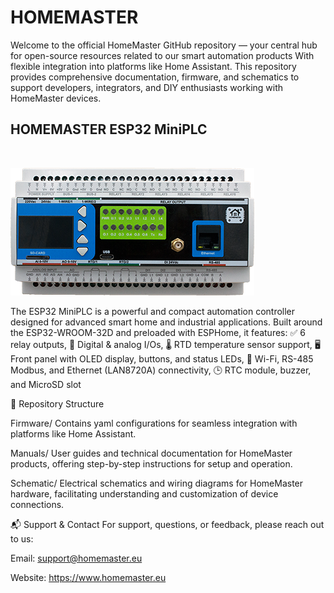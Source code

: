 # HOMEMASTER

Welcome to the official HomeMaster GitHub repository — your central hub for open-source resources related to our smart automation products With flexible integration into platforms like Home Assistant. This repository provides comprehensive documentation, firmware, and schematics to support developers, integrators, and DIY enthusiasts working with HomeMaster devices.

<h2><b>HOMEMASTER ESP32 MiniPLC</b></h2> <br>

![HomeMaster MiniPLC](https://github.com/isystemsautomation/HOMEMASTER/blob/main/MiniPLC/Images/MiniPLC2.png "HomeMaster MiniPLC")

The ESP32 MiniPLC is a powerful and compact automation controller designed for advanced smart home and industrial applications. Built around the ESP32-WROOM-32D and preloaded with ESPHome, it features: ✅ 6 relay outputs, 🔌 Digital & analog I/Os, 🌡 RTD temperature sensor support, 🖥 Front panel with OLED display, buttons, and status LEDs, 📶 Wi-Fi, RS-485 Modbus, and Ethernet (LAN8720A) connectivity, 🕒 RTC module, buzzer, and MicroSD slot

📂 Repository Structure​



Firmware/
Contains yaml configurations for seamless integration with platforms like Home Assistant.​

Manuals/
User guides and technical documentation for HomeMaster products, offering step-by-step instructions for setup and operation.​

Schematic/
Electrical schematics and wiring diagrams for HomeMaster hardware, facilitating understanding and customization of device connections.



📬 Support & Contact
For support, questions, or feedback, please reach out to us:

Email: support@homemaster.eu

Website: https://www.homemaster.eu
